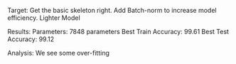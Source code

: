 Target:
Get the basic skeleton right. 
Add Batch-norm to increase model efficiency.
Lighter Model  

Results:
Parameters: 7848 parameters
Best Train Accuracy: 99.61
Best Test Accuracy: 99.12

Analysis:
We see some over-fitting
